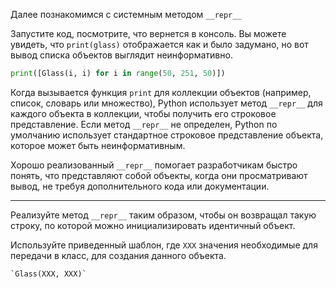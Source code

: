 Далее познакомимся с системным методом `__repr__`

Запустите код, посмотрите, что вернется в консоль. Вы можете увидеть, что `print(glass)` отображается как и было задумано,
но вот вывод списка объектов выглядит неинформативно.
```python
print([Glass(i, i) for i in range(50, 251, 50)])
```

Когда вызывается функция `print` для коллекции объектов (например, список, словарь или множество), 
Python использует метод `__repr__` для каждого объекта в коллекции, чтобы получить его строковое представление. 
Если метод `__repr__` не определен, Python по умолчанию использует стандартное строковое представление объекта, 
которое может быть неинформативным.

Хорошо реализованный `__repr__` помогает разработчикам быстро понять, что представляют собой объекты, когда они 
просматривают вывод, не требуя дополнительного кода или документации.

___
Реализуйте метод `__repr__` таким образом, чтобы он возвращал такую строку, по которой можно инициализировать идентичный объект.

Используйте приведенный шаблон, где `XXX` значения необходимые для передачи в класс, для создания данного объекта.

```python
`Glass(XXX, XXX)`
```